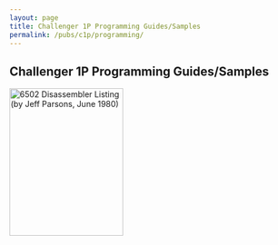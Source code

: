 ```yaml
---
layout: page
title: Challenger 1P Programming Guides/Samples
permalink: /pubs/c1p/programming/
---
```


Challenger 1P Programming Guides/Samples
---

[<img src="http://archive.pcjs.org/pubs/c1p/programming/thumbs/OSI_Assembler-Disassembler_Listing-thumb.jpg" width="200" height="260" alt="6502 Disassembler Listing (by Jeff Parsons, June 1980)"/>](http://archive.pcjs.org/pubs/c1p/programming/pdfs/OSI_Assembler-Disassembler_Listing.pdf)
